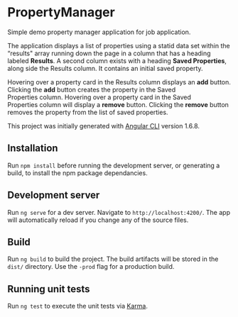 # PropertyManager

Simple demo property manager application for job application.

The application displays a list of properties using a statid data set within the “results" array running down the page in a column that has a heading labeled **Results**. A second column exists with a heading **Saved Properties**, along side the Results column. It contains an initial saved property.

Hovering over a property card in the Results column displays an **add** button. Clicking the **add** button creates the property in the Saved Properties column. Hovering over a property card in the Saved Properties column will display a **remove** button. Clicking the **remove** button removes the property from the list of saved properties.

This project was initially generated with [Angular CLI](https://github.com/angular/angular-cli) version 1.6.8.

## Installation
Run `npm install` before running the development server, or generating a build, to install the npm package dependancies.

## Development server

Run `ng serve` for a dev server. Navigate to `http://localhost:4200/`. The app will automatically reload if you change any of the source files.

## Build

Run `ng build` to build the project. The build artifacts will be stored in the `dist/` directory. Use the `-prod` flag for a production build.

## Running unit tests

Run `ng test` to execute the unit tests via [Karma](https://karma-runner.github.io).

